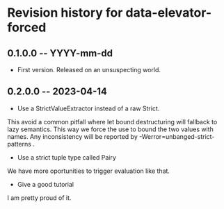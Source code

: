 # Revision history for data-elevator-forced

## 0.1.0.0 -- YYYY-mm-dd

* First version. Released on an unsuspecting world.

## 0.2.0.0 -- 2023-04-14

* Use a StrictValueExtractor instead of a raw Strict.

This avoid a common pitfall where let bound destructuring will fallback to
lazy semantics. This way we force the use to bound the two values with
names. Any inconsistency will be reported by
-Werror=unbanged-strict-patterns .

* Use a strict tuple type called Pairy

We have more oportunities to trigger evaluation like that.

* Give a good tutorial

I am pretty proud of it.

